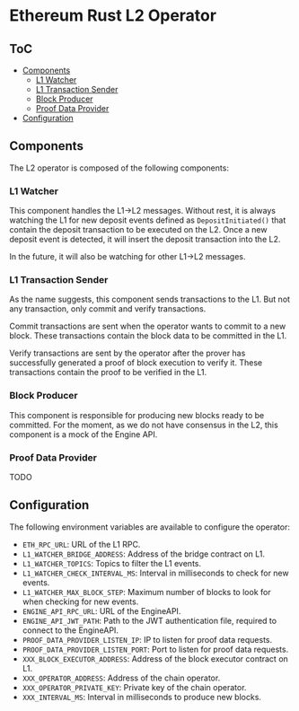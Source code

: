 # Ethereum Rust L2 Operator

## ToC

- [Components](#components)
    - [L1 Watcher](#l1-watcher)
    - [L1 Transaction Sender](#l1-transaction-sender)
    - [Block Producer](#block-producer)
    - [Proof Data Provider](#proof-data-provider)
- [Configuration](#configuration)

## Components

The L2 operator is composed of the following components:

### L1 Watcher

This component handles the L1->L2 messages. Without rest, it is always watching the L1 for new deposit events defined as `DepositInitiated()` that contain the deposit transaction to be executed on the L2. Once a new deposit event is detected, it will insert the deposit transaction into the L2.

In the future, it will also be watching for other L1->L2 messages.

### L1 Transaction Sender

As the name suggests, this component sends transactions to the L1. But not any transaction, only commit and verify transactions.

Commit transactions are sent when the operator wants to commit to a new block. These transactions contain the block data to be committed in the L1.

Verify transactions are sent by the operator after the prover has successfully generated a proof of block execution to verify it. These transactions contain the proof to be verified in the L1.

### Block Producer

This component is responsible for producing new blocks ready to be committed. For the moment, as we do not have consensus in the L2, this component is a mock of the Engine API.

### Proof Data Provider

TODO

## Configuration

The following environment variables are available to configure the operator:

- `ETH_RPC_URL`: URL of the L1 RPC.
- `L1_WATCHER_BRIDGE_ADDRESS`: Address of the bridge contract on L1.
- `L1_WATCHER_TOPICS`: Topics to filter the L1 events.
- `L1_WATCHER_CHECK_INTERVAL_MS`: Interval in milliseconds to check for new events.
- `L1_WATCHER_MAX_BLOCK_STEP`: Maximum number of blocks to look for when checking for new events.
- `ENGINE_API_RPC_URL`: URL of the EngineAPI.
- `ENGINE_API_JWT_PATH`: Path to the JWT authentication file, required to connect to the EngineAPI.
- `PROOF_DATA_PROVIDER_LISTEN_IP`: IP to listen for proof data requests.
- `PROOF_DATA_PROVIDER_LISTEN_PORT`: Port to listen for proof data requests.
- `XXX_BLOCK_EXECUTOR_ADDRESS`: Address of the block executor contract on L1.
- `XXX_OPERATOR_ADDRESS`: Address of the chain operator.
- `XXX_OPERATOR_PRIVATE_KEY`: Private key of the chain operator.
- `XXX_INTERVAL_MS`: Interval in milliseconds to produce new blocks.
